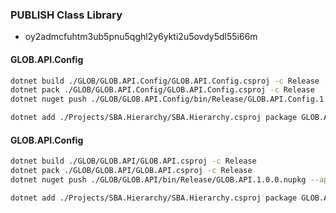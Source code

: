 
### PUBLISH Class Library
- oy2admcfuhtm3ub5pnu5qghl2y6ykti2u5ovdy5dl55i66m

#### GLOB.API.Config
```bash
dotnet build ./GLOB/GLOB.API.Config/GLOB.API.Config.csproj -c Release
dotnet pack ./GLOB/GLOB.API.Config/GLOB.API.Config.csproj -c Release
dotnet nuget push ./GLOB/GLOB.API.Config/bin/Release/GLOB.API.Config.1.0.0.nupkg --api-key oy2abz6ry2ev5umiibufqs64izjruy5duppzurlosmyoxye --source https://api.nuget.org/v3/index.json

dotnet add ./Projects/SBA.Hierarchy/SBA.Hierarchy.csproj package GLOB.API.Config -v 1.0.0
```

#### GLOB.API.Config
```bash
dotnet build ./GLOB/GLOB.API/GLOB.API.csproj -c Release
dotnet pack ./GLOB/GLOB.API/GLOB.API.csproj -c Release
dotnet nuget push ./GLOB/GLOB.API/bin/Release/GLOB.API.1.0.0.nupkg --api-key oy2admcfuhtm3ub5pnu5qghl2y6ykti2u5ovdy5dl55i66m --source https://api.nuget.org/v3/index.json

dotnet add ./Projects/SBA.Hierarchy/SBA.Hierarchy.csproj package GLOB.API -v 1.0.0
```

